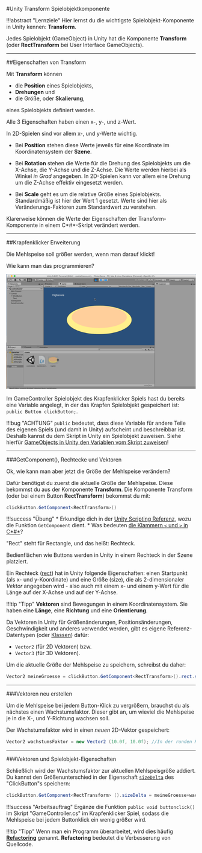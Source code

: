 #Unity Transform Spielobjektkomponente

!!!abstract "Lernziele"
     Hier lernst du die wichtigste Spielobjekt-Komponente in Unity kennen: **Transform**.



Jedes Spielobjekt (GameObject) in Unity hat die Komponente **Transform** (oder **RectTransform** bei User Interface GameObjects).

----

##Eigenschaften von Transform

Mit **Transform** können

* die **Position** eines Spielobjekts, 
* **Drehungen** und 
* die Größe, oder **Skalierung**, 

eines Spielobjekts definiert werden.

Alle 3 Eigenschaften haben einen x-, y-, und z-Wert. 

In 2D-Spielen sind vor allem x-, und y-Werte wichtig.

* Bei **Position** stehen diese Werte jeweils für eine Koordinate im Koordinatensystem der **Szene**.

* Bei **Rotation** stehen die Werte für die Drehung des Spielobjekts um die X-Achse, die Y-Achse und die Z-Achse. Die Werte werden hierbei als Winkel *in Grad* angegeben. In 2D-Spielen kann vor allem eine Drehung um die Z-Achse effektiv eingesetzt werden.

* Bei **Scale** geht es um die relative Größe eines Spielobjekts. Standardmäßig ist hier der Wert 1 gesetzt. Werte sind hier als Veränderungs-Faktoren zum Standardwert zu verstehen.

Klarerweise können die Werte der Eigenschaften der Transform-Komponente in einem C*#*-Skript verändert werden.

----

##Krapfenklicker Erweiterung

Die Mehlspeise soll größer werden, wenn man darauf klickt! 

Wie kann man das programmieren?

![Donut Clicker Extension](img/donutclickerextension.gif)

Im GameController Spielobjekt des Krapfenklicker Spiels hast du bereits eine Variable angelegt, in der das Krapfen Spielobjekt gespeichert ist: ```public Button clickButton;```.

!!!bug "ACHTUNG"
    ```public``` bedeutet, dass diese Variable für andere Teile des eigenen Spiels (und damit in Unity) aufscheint und beschreibbar ist. Deshalb kannst du dem Skript in Unity ein Spielobjekt zuweisen. Siehe hierfür [GameObjects in Unity den Variablen vom Skript zuweisen](../0170-donutclicker/0170-donutclicker.md)!



----

###GetComponent(), Rechtecke und Vektoren 

Ok, wie kann man aber jetzt die Größe der Mehlspeise verändern?

Dafür benötigst du zuerst die aktuelle Größe der Mehlspeise. Diese bekommst du aus der Komponente **Transform**.
Die Komponente Transform (oder bei einem Button **RectTransform**) bekommst du mit:
``` c#
clickButton.GetComponent<RectTransform>()
```

!!!success "Übung"
    * Erkundige dich in der [Unity Scripting Referenz](https://docs.unity3d.com/ScriptReference/), wozu die Funktion ```GetComponent``` dient.
	* Was bedeuten [die Klammern ```<``` und ```>``` in C*#*](http://codekicker.de/fragen/csharp-bedeuten-spitzen-Klammern-generics-list-typ-typisierend/660)?

"Rect" steht für Rectangle, und das heißt: Rechteck. 

Bedienflächen wie Buttons werden in Unity in einem Rechteck in der Szene platziert. 

Ein Rechteck ([rect](https://docs.unity3d.com/ScriptReference/Rect.html)) hat in Unity folgende Eigenschaften: einen Startpunkt (als x- und y-Koordinate) und eine Größe (size), die als 2-dimensionaler *Vektor* angegeben wird - also auch mit einem x- und einem y-Wert für die Länge auf der X-Achse und auf der Y-Achse.	

!!!tip "Tipp"
    **Vektoren** sind Bewegungen in einem Koordinatensystem. Sie haben eine **Länge**, eine **Richtung** und eine **Orientierung**.

Da Vektoren in Unity für Größenänderungen, Positionsänderungen, Geschwindigkeit und anderes verwendet werden, gibt es eigene Referenz-Datentypen (oder [Klassen](..//0270-classes/0270-classes.md)) dafür: 

* ```Vector2``` (für 2D Vektoren) bzw. 
* ```Vector3``` (für 3D Vektoren).

Um die aktuelle Größe der Mehlspeise zu speichern, schreibst du daher:

``` C#
Vector2 meineGroesse = clickButton.GetComponent<RectTransform>().rect.size;
```

----

###Vektoren neu erstellen
 
Um die Mehlspeise bei jedem Button-Klick zu vergrößern, brauchst du als nächstes einen Wachstumsfaktor. Dieser gibt an, um wieviel die Mehlspeise je in die X-, und Y-Richtung wachsen soll.

Der Wachstumsfaktor wird in einen *neuen* 2D-Vektor gespeichert:

``` C#
Vector2 wachstumsFaktor = new Vector2 (10.0f, 10.0f); //In der runden Klammer werden dem neuen Vektor x-, und y-Werte des 2D Vektors als Paramter im Datentyp Float übergeben.
```

----

###Vektoren und Spielobjekt-Eigenschaften

Schließlich wird der Wachstumsfaktor zur aktuellen Mehlspeisgröße addiert. Du kannst den Größenunterschied in der Eigenschaft  [```sizeDelta```](https://docs.unity3d.com/ScriptReference/RectTransform-sizeDelta.html) des "ClickButton"s speichern:

``` C#
clickButton.GetComponent<RectTransform> ().sizeDelta = meineGroesse+wachstumsFaktor;
```

!!!success "Arbeitsauftrag"
    Ergänze die Funktion ```public void buttonclick()``` im Skript "GameController.cs" im Krapfenklicker Spiel, sodass die Mehlspeise bei jedem Buttonklick ein wenig größer wird.

!!!tip "Tipp"
    Wenn man ein Programm überarbeitet, wird dies häufig [**Refactoring**](https://de.wikipedia.org/wiki/Refactoring) genannt. **Refactoring** bedeutet die Verbesserung von Quellcode.
